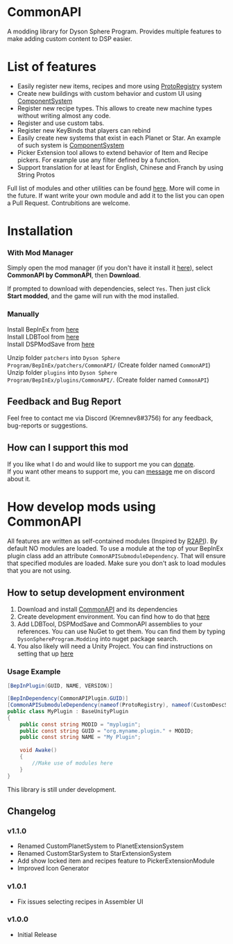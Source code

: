 # CommonAPI
A modding library for Dyson Sphere Program. Provides multiple features to make adding custom content to DSP easier.


# List of features
- Easily register new items, recipes and more using [ProtoRegistry](https://github.com/kremnev8/CommonAPI/tree/master/CommonAPI/Systems/ProtoRegistrySystem) system
- Create new buildings with custom behavior and custom UI using [ComponentSystem](https://github.com/kremnev8/CommonAPI/tree/master/CommonAPI/Systems/ComponentSystem)
- Register new recipe types. This allows to create new machine types without writing almost any code. 
- Register and use custom tabs.
- Register new KeyBinds that players can rebind
- Easily create new systems that exist in each Planet or Star. An example of such system is [ComponentSystem](https://github.com/kremnev8/CommonAPI/tree/master/CommonAPI/Systems/ComponentSystem)
- Picker Extension tool allows to extend behavior of Item and Recipe pickers. For example use any filter defined by a function.
- Support translation for at least for English, Chinese and Franch by using String Protos

Full list of modules and other utilities can be found [here](https://github.com/kremnev8/CommonAPI/wiki).
More will come in the future. If want write your own module and add it to the list you can open a Pull Request. Contrubitions are welcome.

# Installation
### With Mod Manager

Simply open the mod manager (if you don't have it install it [here](https://dsp.thunderstore.io/package/ebkr/r2modman/)), select **CommonAPI by CommonAPI**, then **Download**.

If prompted to download with dependencies, select `Yes`.
Then just click **Start modded**, and the game will run with the mod installed.

### Manually
Install BepInEx from [here](https://dsp.thunderstore.io/package/xiaoye97/BepInEx/)<br/>
Install LDBTool from [here](https://dsp.thunderstore.io/package/xiaoye97/LDBTool/)<br/>
Install DSPModSave from [here](https://dsp.thunderstore.io/package/crecheng/DSPModSave/)<br/>

Unzip folder `patchers` into `Dyson Sphere Program/BepInEx/patchers/CommonAPI/` (Create folder named `CommonAPI`)<br/>
Unzip folder `plugins` into `Dyson Sphere Program/BepInEx/plugins/CommonAPI/`. (Create folder named `CommonAPI`)<br/>

## Feedback and Bug Report
Feel free to contact me via Discord (Kremnev8#3756) for any feedback, bug-reports or suggestions.

## How can I support this mod
If you like what I do and would like to support me you can [donate](https://paypal.me/kremnev8). <br/>
If you want other means to support me, you can [message](#feedback-and-bug-report) me on discord about it.

# How develop mods using CommonAPI
All features are written as self-contained modules (Inspired by [R2API](https://github.com/risk-of-thunder/R2API)). By default NO modules are loaded. To use a module at the top of your BepInEx plugin class add an attribute `CommonAPISubmoduleDependency`. That will ensure that specified modules are loaded. Make sure you don't ask to load modules that you are not using.

## How to setup development environment
1. Download and install [CommonAPI](https://dsp.thunderstore.io/package/CommonAPI/CommonAPI/) and its dependencies
2. Create development environment. You can find how to do that [here](https://docs.bepinex.dev/master/articles/dev_guide/plugin_tutorial/index.html#sidetoggle)
3. Add LDBTool, DSPModSave and CommonAPI assemblies to your references. You can use NuGet to get them. You can find them by typing `DysonSphereProgram.Modding` into nuget package search.
4. You also likely will need a Unity Project. You can find instructions on setting that up [here](https://github.com/kremnev8/DSP-Mods/wiki/Setting-up-development-environment)

### Usage Example
```csharp
[BepInPlugin(GUID, NAME, VERSION)]

[BepInDependency(CommonAPIPlugin.GUID)]
[CommonAPISubmoduleDependency(nameof(ProtoRegistry), nameof(CustomDescSystem))]
public class MyPlugin : BaseUnityPlugin
{
    public const string MODID = "myplugin";
    public const string GUID = "org.myname.plugin." + MODID;
    public const string NAME = "My Plugin";
    
    void Awake()
    {
        //Make use of modules here
    }
}
```

This library is still under development.

## Changelog
### v1.1.0
- Renamed CustomPlanetSystem to PlanetExtensionSystem
- Renamed CustomStarSystem to StarExtensionSystem
- Add show locked item and recipes feature to PickerExtensionModule
- Improved Icon Generator
### v1.0.1
- Fix issues selecting recipes in Assembler UI
### v1.0.0
- Initial Release